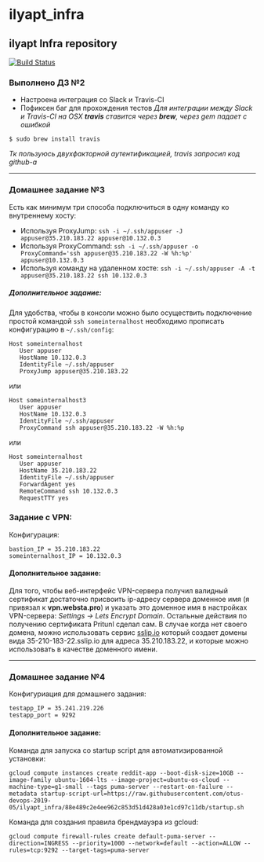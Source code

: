# ilyapt_infra
## ilyapt Infra repository

[![Build Status](https://travis-ci.com/otus-devops-2019-05/ilyapt_infra.svg?branch=master)](https://travis-ci.com/otus-devops-2019-05/ilyapt_infra)

### Выполнено ДЗ №2
- Настроена интеграция со Slack и Travis-CI
- Пофиксен баг для прохождения тестов
*Для интеграции между Slack и Travis-CI на OSX **travis** ставится через **brew**, через gem падает с ошибкой*
```
$ sudo brew install travis
```
*Тк пользуюсь двухфакторной аутентификацией, travis запросил код github-а*


------------

### Домашнее задание №3
Есть как минимум три способа подключиться в одну команду ко внутреннему хосту:
- Используя ProxyJump: `ssh -i ~/.ssh/appuser -J appuser@35.210.183.22 appuser@10.132.0.3`
- Используя ProxyCommand: `ssh -i ~/.ssh/appuser -o ProxyCommand='ssh appuser@35.210.183.22 -W %h:%p' appuser@10.132.0.3`
- Используя команду на удаленном хосте: `ssh -i ~/.ssh/appuser -A -t appuser@35.210.183.22 ssh 10.132.0.3`

##### Дополнительное задание:
Для удобства, чтобы в консоли можно было осуществить подключение простой командой `ssh someinternalhost` необходимо прописать конфигурацию в `~/.ssh/config`:
```
Host someinternalhost
   User appuser
   HostName 10.132.0.3
   IdentityFile ~/.ssh/appuser
   ProxyJump appuser@35.210.183.22
 ```
или
```
Host someinternalhost3
   User appuser
   HostName 10.132.0.3
   IdentityFile ~/.ssh/appuser
   ProxyCommand ssh appuser@35.210.183.22 -W %h:%p
```
или
```
Host someinternalhost
   User appuser
   HostName 35.210.183.22
   IdentityFile ~/.ssh/appuser
   ForwardAgent yes
   RemoteCommand ssh 10.132.0.3
   RequestTTY yes
```

### Задание с VPN:
Конфигурация:
```
bastion_IP = 35.210.183.22
someinternalhost_IP = 10.132.0.3
```

#### Дополнительное задание:
Для того, чтобы веб-интерфейс VPN-сервера получил валидный сертификат достаточно присвоить ip-адресу сервера доменное имя (я привязал к **vpn.websta.pro**) и указать это доменное имя в настройках VPN-сервера: *Settings -> Lets Encrypt Domain*. Остальные действия по получению сертификата Pritunl сделал сам. В случае когда нет своего домена, можно использовать сервис [sslip.io](https://sslip.io) который создает домены вида 35-210-183-22.sslip.io для адреса 35.210.183.22, и которые можно использовать в качестве доменного имени.

------------

### Домашнее задание №4
Конфигуриация для домашнего задания:
```
testapp_IP = 35.241.219.226
testapp_port = 9292
```
#### Дополнительное задание:
Команда для запуска со startup script для автоматизированной установки:
```
gcloud compute instances create reddit-app --boot-disk-size=10GB --image-family ubuntu-1604-lts --image-project=ubuntu-os-cloud --machine-type=g1-small --tags puma-server --restart-on-failure --metadata startup-script-url=https://raw.githubusercontent.com/otus-devops-2019-05/ilyapt_infra/88e489c2e4ee962c853d51d428a03e1cd97c11db/startup.sh
```
Команда для создания правила брендмауэра из gcloud:
```
gcloud compute firewall-rules create default-puma-server --direction=INGRESS --priority=1000 --network=default --action=ALLOW --rules=tcp:9292 --target-tags=puma-server
```
